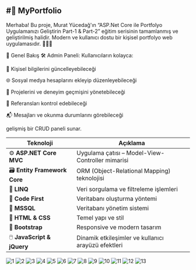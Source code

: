 #🚀 MyPortfolio
-------------------------------------------------
Merhaba! Bu proje, Murat Yücedağ'ın “ASP.Net Core ile Portfolyo Uygulamanızı Geliştirin Part-1 & Part-2” eğitim serisinin tamamlanmış ve geliştirilmiş halidir.
Modern ve kullanıcı dostu bir kişisel portfolyo web uygulamasıdır. 👨‍💻✨

🧭 Genel Bakış
🛠️ Admin Paneli:
Kullanıcıların kolayca:

👤 Kişisel bilgilerini güncelleyebileceği

🌐 Sosyal medya hesaplarını ekleyip düzenleyebileceği

📁 Projelerini ve deneyim geçmişini yönetebileceği

📝 Referansları kontrol edebileceği

📬 Mesajları ve okunma durumlarını görebileceği

gelişmiş bir CRUD paneli sunar.

| Teknoloji                     | Açıklama                                            |
| ----------------------------- | --------------------------------------------------- |
| ⚙️ **ASP.NET Core MVC**       | Uygulama çatısı – Model-View-Controller mimarisi    |
| 🗃️ **Entity Framework Core** | ORM (Object-Relational Mapping) teknolojisi          |
| 🧠 **LINQ**                   | Veri sorgulama ve filtreleme işlemleri              |
| 🧱 **Code First**             | Veritabanı oluşturma yöntemi                        |
| 🐘 **MSSQL**                  | Veritabanı yönetim sistemi                          |
| 🎨 **HTML & CSS**             | Temel yapı ve stil                                  |
| 🧩 **Bootstrap**              | Responsive ve modern tasarım                        |
| 🖱️ **JavaScript & jQuery**   | Dinamik etkileşimler ve kullanıcı arayüzü efektleri |

![1](https://github.com/user-attachments/assets/e6abd57d-ba23-4d79-b00f-6128c1d6ea0c)
![2](https://github.com/user-attachments/assets/41bb8f86-2570-4754-a788-736be02c4606)
![3](https://github.com/user-attachments/assets/d5879e74-5e16-475e-9839-3f8489142dc1)
![4](https://github.com/user-attachments/assets/7533531e-590e-4e61-b5b2-13b8a8e4c072)
![5](https://github.com/user-attachments/assets/790e7ccc-dcd2-4b0d-a321-d22075b0c674)
![6](https://github.com/user-attachments/assets/b426e718-76c8-489e-8041-7e8e3bc2d990)
![7](https://github.com/user-attachments/assets/f1e6bcac-8a31-4403-addc-a92288dffe28)
![8](https://github.com/user-attachments/assets/a89fcbb3-2982-4a91-9eda-3161e1e37dc0)
![9](https://github.com/user-attachments/assets/9a0b3460-2c51-4d17-a30a-b176b064e6fd)
![10](https://github.com/user-attachments/assets/64a95c4c-2c89-4134-85f1-e2ab9bf97c97)
![11](https://github.com/user-attachments/assets/892a5ffe-4c8d-4868-b4ca-7fc194afa2e9)
![12](https://github.com/user-attachments/assets/50a86ba4-fa41-4451-b6e2-1ab6994a3e84)
![13](https://github.com/user-attachments/assets/3f777ff0-3433-473c-b165-d27d2d76bd66)

